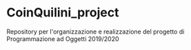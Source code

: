 # CoinQuilini_project
Repository per l'organizzazione e realizzazione del progetto di Programmazione ad Oggetti 2019/2020
